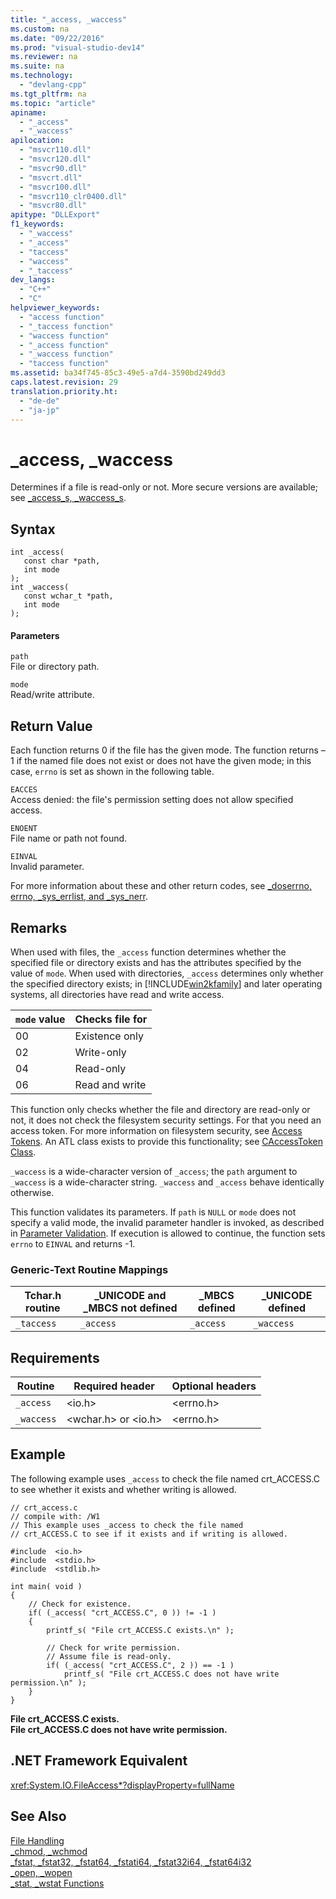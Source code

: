 ```yaml
---
title: "_access, _waccess"
ms.custom: na
ms.date: "09/22/2016"
ms.prod: "visual-studio-dev14"
ms.reviewer: na
ms.suite: na
ms.technology: 
  - "devlang-cpp"
ms.tgt_pltfrm: na
ms.topic: "article"
apiname: 
  - "_access"
  - "_waccess"
apilocation: 
  - "msvcr110.dll"
  - "msvcr120.dll"
  - "msvcr90.dll"
  - "msvcrt.dll"
  - "msvcr100.dll"
  - "msvcr110_clr0400.dll"
  - "msvcr80.dll"
apitype: "DLLExport"
f1_keywords: 
  - "_waccess"
  - "_access"
  - "taccess"
  - "waccess"
  - "_taccess"
dev_langs: 
  - "C++"
  - "C"
helpviewer_keywords: 
  - "access function"
  - "_taccess function"
  - "waccess function"
  - "_access function"
  - "_waccess function"
  - "taccess function"
ms.assetid: ba34f745-85c3-49e5-a7d4-3590bd249dd3
caps.latest.revision: 29
translation.priority.ht: 
  - "de-de"
  - "ja-jp"
---
```

# _access, _waccess
Determines if a file is read-only or not. More secure versions are available; see [_access_s, _waccess_s](../vs140/_access_s--_waccess_s.md).  
  
## Syntax  
  
```  
int _access(   
   const char *path,   
   int mode   
);  
int _waccess(   
   const wchar_t *path,   
   int mode   
);  
```  
  
#### Parameters  
 `path`  
 File or directory path.  
  
 `mode`  
 Read/write attribute.  
  
## Return Value  
 Each function returns 0 if the file has the given mode. The function returns –1 if the named file does not exist or does not have the given mode; in this case, `errno` is set as shown in the following table.  
  
 `EACCES`  
 Access denied: the file's permission setting does not allow specified access.  
  
 `ENOENT`  
 File name or path not found.  
  
 `EINVAL`  
 Invalid parameter.  
  
 For more information about these and other return codes, see [_doserrno, errno, _sys_errlist, and _sys_nerr](../vs140/errno--_doserrno--_sys_errlist--and-_sys_nerr.md).  
  
## Remarks  
 When used with files, the `_access` function determines whether the specified file or directory exists and has the attributes specified by the value of `mode`. When used with directories, `_access` determines only whether the specified directory exists; in [!INCLUDE[win2kfamily](../vs140/includes/win2kfamily_md.md)] and later operating systems, all directories have read and write access.  
  
|`mode` value|Checks file for|  
|------------------|---------------------|  
|00|Existence only|  
|02|Write-only|  
|04|Read-only|  
|06|Read and write|  
  
 This function only checks whether the file and directory are read-only or not, it does not check the filesystem security settings. For that you need an access token. For more information on filesystem security, see [Access Tokens](http://msdn.microsoft.com/library/windows/desktop/aa374909). An ATL class exists to provide this functionality; see [CAccessToken Class](../vs140/caccesstoken-class.md).  
  
 `_waccess` is a wide-character version of `_access`; the `path` argument to `_waccess` is a wide-character string. `_waccess` and `_access` behave identically otherwise.  
  
 This function validates its parameters. If `path` is `NULL` or `mode` does not specify a valid mode, the invalid parameter handler is invoked, as described in [Parameter Validation](../vs140/parameter-validation.md). If execution is allowed to continue, the function sets `errno` to `EINVAL` and returns -1.  
  
### Generic-Text Routine Mappings  
  
|Tchar.h routine|_UNICODE and _MBCS not defined|_MBCS defined|_UNICODE defined|  
|---------------------|--------------------------------------|--------------------|-----------------------|  
|`_taccess`|`_access`|`_access`|`_waccess`|  
  
## Requirements  
  
|Routine|Required header|Optional headers|  
|-------------|---------------------|----------------------|  
|`_access`|<io.h>|<errno.h>|  
|`_waccess`|<wchar.h> or <io.h>|<errno.h>|  
  
## Example  
 The following example uses `_access` to check the file named crt_ACCESS.C to see whether it exists and whether writing is allowed.  
  
```  
// crt_access.c  
// compile with: /W1  
// This example uses _access to check the file named  
// crt_ACCESS.C to see if it exists and if writing is allowed.  
  
#include  <io.h>  
#include  <stdio.h>  
#include  <stdlib.h>  
  
int main( void )  
{  
    // Check for existence.  
    if( (_access( "crt_ACCESS.C", 0 )) != -1 )  
    {  
        printf_s( "File crt_ACCESS.C exists.\n" );  
  
        // Check for write permission.  
        // Assume file is read-only.  
        if( (_access( "crt_ACCESS.C", 2 )) == -1 )  
            printf_s( "File crt_ACCESS.C does not have write permission.\n" );  
    }  
}  
```  
  
 **File crt_ACCESS.C exists.**  
**File crt_ACCESS.C does not have write permission.**   
## .NET Framework Equivalent  
 <xref:System.IO.FileAccess*?displayProperty=fullName>  
  
## See Also  
 [File Handling](../vs140/file-handling.md)   
 [_chmod, _wchmod](../vs140/_chmod--_wchmod.md)   
 [_fstat, _fstat32, _fstat64, _fstati64, _fstat32i64, _fstat64i32](../vs140/_fstat--_fstat32--_fstat64--_fstati64--_fstat32i64--_fstat64i32.md)   
 [_open, _wopen](../vs140/_open--_wopen.md)   
 [_stat, _wstat Functions](../vs140/_stat--_stat32--_stat64--_stati64--_stat32i64--_stat64i32--_wstat--_wstat32--_wstat64--_wstati64--_wstat32i64--_wstat64i32.md)